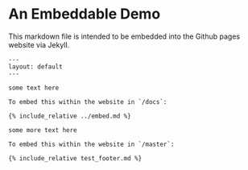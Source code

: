 # An Embeddable Demo

This markdown file is intended to be embedded into the Github pages website via Jekyll.

```
---
layout: default
---

some text here

To embed this within the website in `/docs`:

{% include_relative ../embed.md %}

some more text here

To embed this within the website in `/master`:

{% include_relative test_footer.md %}
```
